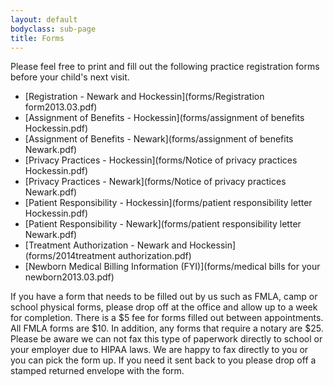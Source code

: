```yaml
---
layout: default
bodyclass: sub-page
title: Forms
---
```


Please feel free to print and fill out the following practice registration forms before your child's next visit.

* [Registration - Newark and Hockessin](forms/Registration form2013.03.pdf)
* [Assignment of Benefits - Hockessin](forms/assignment of benefits Hockessin.pdf)
* [Assignment of Benefits - Newark](forms/assignment of benefits Newark.pdf)
* [Privacy Practices - Hockessin](forms/Notice of privacy practices Hockessin.pdf)
* [Privacy Practices - Newark](forms/Notice of privacy practices Newark.pdf)
* [Patient Responsibility - Hockessin](forms/patient responsibility letter  Hockessin.pdf)
* [Patient Responsibility - Newark](forms/patient responsibility letter Newark.pdf)
* [Treatment Authorization - Newark and Hockessin](forms/2014treatment authorization.pdf)
* [Newborn Medical Billing Information (FYI)](forms/medical bills for your newborn2013.03.pdf)

If you have a form that needs to be filled out by us such as FMLA, camp or school physical forms, please drop off at the office and allow up to a week for completion. There is a $5 fee for forms filled out between appointments. All FMLA forms are $10. In addition, any forms that require a notary are $25. Please be aware we can not fax this type of paperwork directly to school or your employer due to HIPAA laws. We are happy to fax directly to you or you can pick the form up. If you need it sent back to you please drop off a stamped returned envelope with the form.
